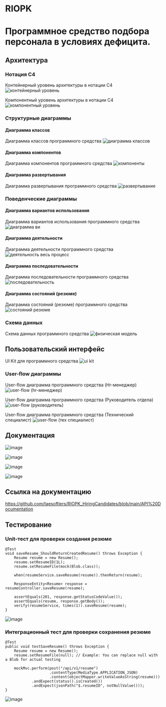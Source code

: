 # RIOPK
# Программное средство подбора персонала в условиях дефицита.

## Архитектура

### Нотация С4

Контейнерный уровень архитектуры в нотации С4
![контейнерный уровень](https://github.com/user-attachments/assets/2f26aa90-4e21-46e1-867d-852e94371621)


Компонентный уровень архитектуры в нотации С4
![компонентный уровень](https://github.com/user-attachments/assets/3d152296-9b1c-4838-a3bd-aa97e4f5a15c)

### Структурные диаграммы

#### Диаграмма классов

Диаграмма классов программного средства
![диаграмма классов](https://github.com/user-attachments/assets/ee0f1599-b5fb-4960-bcba-5b194ede6a0d)

#### Диаграмма компонентов

Диаграмма компонентов программного средства
![компоненты](https://github.com/user-attachments/assets/2f13492c-d15f-44d9-a587-40c4be312a2e)

#### Диаграмма развертывания

Диаграмма развертывания программного средства
![развертывание](https://github.com/user-attachments/assets/19c15713-291d-4495-b91e-cb943d514d2f)

### Поведенческие диаграммы

#### Диаграмма вариантов использования

Диаграмма вариантов использования программного средства
![диаграмма ви](https://github.com/user-attachments/assets/fd3a5fbb-f27a-4005-b3ff-20168bea5e7e)

#### Диаграмма деятельности

Диаграмма деятельности программного средства
![деятельность  весь процесс](https://github.com/user-attachments/assets/d96e3167-0721-44d7-a33c-f169d1c66c1b)

#### Диаграмма последовательности

Диаграмма последовательности программного средства
![последовательность](https://github.com/user-attachments/assets/7dbafab8-6bcc-4277-adaa-a7a7d5d4fc9c)

#### Диаграмма состояний (резюме)

Диаграмма состояний (резюме) программного средства
![состояний  резюме](https://github.com/user-attachments/assets/3f890cf0-8268-4dbb-9630-b6bbceb83c92)


### Схема данных

Схема данных программного средства
![физическая модель](https://github.com/user-attachments/assets/053c596d-c4b4-4aee-aba3-f9ad60430e00)


## Пользовательский интерфейс

UI Kit для программного средства 
![ui kit](https://github.com/user-attachments/assets/d6e4c41d-c6ef-4dc8-b5ee-086148b92cb2)

### User-flow диаграммы

User-flow диаграмма программного средства (Hr-менеджер)
![user-flow (hr-менеджер)](https://github.com/user-attachments/assets/323eb2c6-7cc2-406d-8807-779e4ece5eae)


User-flow диаграмма программного средства (Руководитель отдела)
![user-flow (руководитель)](https://github.com/user-attachments/assets/21c42c37-4900-4e7d-ac1d-9140f3556893)


User-flow диаграмма программного средства (Технический специалист)
![user-flow (тех  специалист)](https://github.com/user-attachments/assets/e3b177af-f299-46b8-adbc-cfdfe7b8c81d)


## Документация

![image](https://github.com/user-attachments/assets/15b6bf92-3c6a-4666-8f04-d6c9b206a638)

![image](https://github.com/user-attachments/assets/ee946775-dd2c-4a44-b515-b29b470c0ee5)

![image](https://github.com/user-attachments/assets/84ac28a5-8e28-4b61-969c-518ec3131009)

![image](https://github.com/user-attachments/assets/1613c9ab-facb-4281-8149-22baeefc55e2)

## Ссылка на документацию

https://github.com/taesoftlers/RIOPK_HiringCandidates/blob/main/API%20Documentation

## Тестирование

### Unit-тест для проверки создания резюме

    @Test
    void saveResume_ShouldReturnCreatedResume() throws Exception {
        Resume resume = new Resume();
        resume.setResumeID(1L);
        resume.setResumeFile(mock(Blob.class));

        when(resumeService.saveResume(resume)).thenReturn(resume);

        ResponseEntity<Resume> response = resumeController.saveResume(resume);

        assertEquals(201, response.getStatusCodeValue());
        assertEquals(resume, response.getBody());
        verify(resumeService, times(1)).saveResume(resume);
    }

![image](https://github.com/user-attachments/assets/e7c66479-bd76-4aa0-8fd6-a71ecf1fd763)

### Интеграционный тест для проверки сохранения резюме

    @Test
    public void testSaveResume() throws Exception {
        Resume resume = new Resume();
        resume.setResumeFile(null); // Example: You can replace null with a Blob for actual testing

        mockMvc.perform(post("/api/v1/resume")
                        .contentType(MediaType.APPLICATION_JSON)
                        .content(objectMapper.writeValueAsString(resume)))
                .andExpect(status().isCreated())
                .andExpect(jsonPath("$.resumeID", notNullValue()));
    }

![image](https://github.com/user-attachments/assets/eb7b4d64-b83e-488a-998d-684769b32403)

